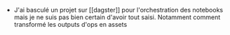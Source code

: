 - J'ai basculé un projet sur [[dagster]] pour l'orchestration des notebooks mais je ne suis pas bien certain d'avoir tout saisi. Notamment comment transformé les outputs d'ops en assets